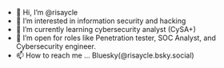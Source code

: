 - 👋 Hi, I’m @risaycle
- 👀 I’m interested in information security and hacking
- 🌱 I’m currently learning cybersecurity analyst (CySA+)
- 💞️ I’m open for roles like Penetration tester, SOC Analyst, and Cybersecurity engineer.
- 📫 How to reach me ... Bluesky(@risaycle.bsky.social)


<!---
risaycle/risaycle is a ✨ special ✨ repository because its `README.md` (this file) appears on your GitHub profile.
You can click the Preview link to take a look at your changes.
--->
